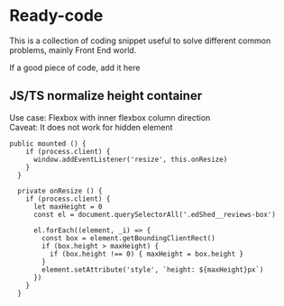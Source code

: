 # Ready-code
This is a collection of coding snippet useful to solve different common problems, mainly Front End world.

If a good piece of code, add it here

## JS/TS normalize height container

Use case: Flexbox with inner flexbox column direction<br>
Caveat: It does not work for hidden element

```
public mounted () {
    if (process.client) {
      window.addEventListener('resize', this.onResize)
    }
  }

  private onResize () {
    if (process.client) {
      let maxHeight = 0
      const el = document.querySelectorAll('.edShed__reviews-box')

      el.forEach((element, _i) => {
        const box = element.getBoundingClientRect()
        if (box.height > maxHeight) {
          if (box.height !== 0) { maxHeight = box.height }
        }
        element.setAttribute('style', `height: ${maxHeight}px`)
      })
    }
  }
```
